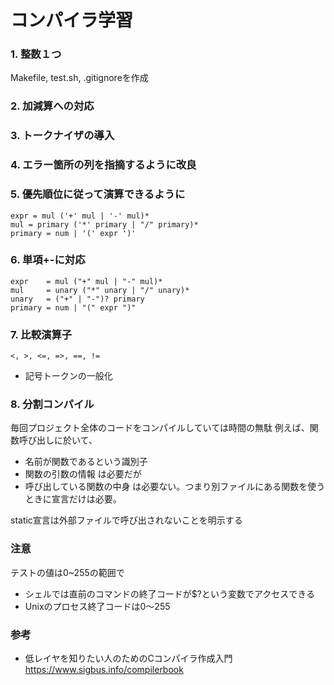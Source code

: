 # コンパイラ学習
### 1. 整数１つ
Makefile, test.sh, .gitignoreを作成
### 2. 加減算への対応
### 3. トークナイザの導入
### 4. エラー箇所の列を指摘するように改良
### 5. 優先順位に従って演算できるように
```
expr = mul ('+' mul | '-' mul)*
mul = primary ('*' primary | "/" primary)*
primary = num | '(' expr ')'
```

### 6. 単項+-に対応
```
expr    = mul ("+" mul | "-" mul)*
mul     = unary ("*" unary | "/" unary)*
unary   = ("+" | "-")? primary
primary = num | "(" expr ")"
```

### 7. 比較演算子
```
<, >, <=, =>, ==, != 
```
- 記号トークンの一般化 

### 8. 分割コンパイル
毎回プロジェクト全体のコードをコンパイルしていては時間の無駄
例えば、関数呼び出しに於いて、
- 名前が関数であるという識別子
- 関数の引数の情報
は必要だが
- 呼び出している関数の中身
は必要ない。つまり別ファイルにある関数を使うときに宣言だけは必要。

static宣言は外部ファイルで呼び出されないことを明示する

### 注意
テストの値は0~255の範囲で
- シェルでは直前のコマンドの終了コードが$?という変数でアクセスできる
- Unixのプロセス終了コードは0〜255

### 参考
- 低レイヤを知りたい人のためのCコンパイラ作成入門
https://www.sigbus.info/compilerbook